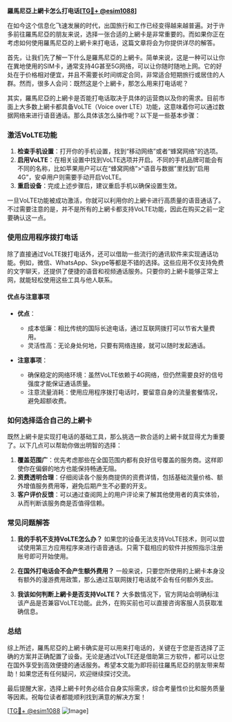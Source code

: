**羅馬尼亞上網卡怎么打电话[[TG💪+ @esim1088](https://t.me/s/esim1088)]**

在如今这个信息化飞速发展的时代，出国旅行和工作已经变得越来越普遍。对于许多前往羅馬尼亞的朋友来说，选择一张合适的上網卡是非常重要的。而如果你正在考虑如何使用羅馬尼亞的上網卡来打电话，这篇文章将会为你提供详尽的解答。

首先，让我们先了解一下什么是羅馬尼亞的上網卡。简单来说，这是一种可以让你在異地使用的SIM卡，通常支持4G甚至5G网络，可以让你随时随地上网。它的好处在于价格相对便宜，并且不需要长时间绑定合同，非常适合短期旅行或居住的人群。然而，很多人会问：既然这是个上網卡，那怎么用来打电话呢？

其实，羅馬尼亞的上網卡是否能打电话取决于具体的运营商以及你的需求。目前市面上大多数上網卡都具备VoLTE（Voice over LTE）功能，这意味着你可以通过数据网络来进行语音通话。那么具体该怎么操作呢？以下是一些基本步骤：

### **激活VoLTE功能**
1. **检查手机设置**：打开你的手机设置，找到“移动网络”或者“蜂窝网络”的选项。
2. **启用VoLTE**：在相关设置中找到VoLTE选项并开启。不同的手机品牌可能会有不同的名称，比如苹果用户可以在“蜂窝网络”>“语音与数据”里找到“启用4G”，安卓用户则需要手动开启VoLTE。
3. **重启设备**：完成上述步骤后，建议重启手机以确保设置生效。

一旦VoLTE功能被成功激活，你就可以利用你的上網卡进行高质量的语音通话了。不过需要注意的是，并不是所有的上網卡都支持VoLTE功能，因此在购买之前一定要确认这一点。

### **使用应用程序拨打电话**
除了直接通过VoLTE拨打电话外，还可以借助一些流行的通讯软件来实现通话功能。例如，微信、WhatsApp、Skype等都是不错的选择。这些应用不仅支持免费的文字聊天，还提供了便捷的语音和视频通话服务。只要你的上網卡能够正常上网，就能轻松使用这些工具与他人联系。

#### **优点与注意事项**
- **优点**：
  - 成本低廉：相比传统的国际长途电话，通过互联网拨打可以节省大量费用。
  - 灵活性高：无论身处何地，只要有网络连接，就可以随时发起通话。
  
- **注意事项**：
  - 确保稳定的网络环境：虽然VoLTE依赖于4G网络，但仍然需要良好的信号强度才能保证通话质量。
  - 注意流量消耗：使用应用程序拨打电话时，要留意自身的流量套餐情况，避免超额收费。

### **如何选择适合自己的上網卡**
既然上網卡是实现打电话的基础工具，那么挑选一款合适的上網卡就显得尤为重要了。以下几点可以帮助你做出明智的选择：

1. **覆盖范围广**：优先考虑那些在全国范围内都有良好信号覆盖的服务商。这样即使你在偏僻的地方也能保持畅通无阻。
2. **资费透明合理**：仔细阅读各个服务商提供的资费详情，包括基础流量价格、额外增值服务费用等，避免后期产生不必要的开支。
3. **客户评价反馈**：可以通过查阅网上的用户评论来了解其他使用者的真实体验，从而判断该服务商是否值得信赖。

### **常见问题解答**
1. **我的手机不支持VoLTE怎么办？**
   如果您的设备无法支持VoLTE技术，则可以尝试使用第三方应用程序来进行语音通话。只需下载相应的软件并按照指示注册账号即可开始使用。

2. **在国外打电话会不会产生额外费用？**
   一般来说，只要您所使用的上網卡本身没有额外的漫游费用政策，那么通过互联网拨打电话就不会有任何额外支出。

3. **我该如何判断上網卡是否支持VoLTE？**
   大多数情况下，官方网站会明确标注该产品是否兼容VoLTE功能。此外，在购买前也可以直接咨询客服人员获取准确信息。

### **总结**
综上所述，羅馬尼亞的上網卡确实是可以用来打电话的，关键在于您是否选择了正确的方案并正确配置了设备。无论是通过VoLTE还是借助第三方软件，都可以让您在国外享受到高效便捷的通话服务。希望本文能为即将前往羅馬尼亞的朋友带来帮助！如果您还有任何疑问，欢迎继续探讨交流。

最后提醒大家，选择上網卡时务必结合自身实际需求，综合考量性价比和服务质量等因素。祝每位读者都能顺利找到满意的解决方案！

[[TG💪+ @esim1088](https://t.me/s/esim1088) ![Image](https://i.postimg.cc/4NQfJmqS/Snipaste-2025-05-13-00-14-12.png)]